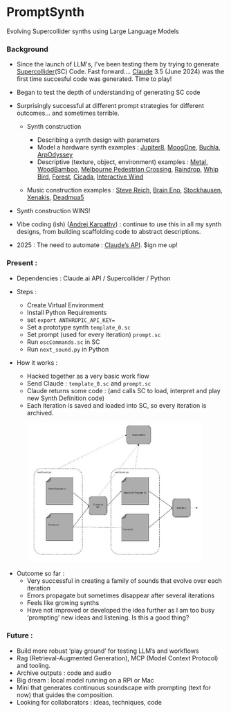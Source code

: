 # PromptSynth
Evolving Supercollider synths using Large Language Models


### Background

- Since the launch of LLM's, I've been testing them by trying to generate [Supercollider](https://supercollider.github.io)(SC) Code. Fast forward....
[Claude](https://claude.ai) 3.5 (June 2024) was the first time succesful code was generated. Time to play!
- Began to test the depth of understanding of generating SC code
- Surprisingly successful at different prompt strategies for different outcomes... and sometimes terrible.
    - Synth construction
        - Describing a synth design with parameters
        - Model a hardware synth examples :
        [Jupiter8](https://drive.google.com/file/d/1kLJXIc4IMkB4XGaNVNmPIpQESLC0nX8_/view?usp=drive_link), 
        [MoogOne](https://drive.google.com/file/d/1nVJs2Vrq3Ig1dFBq-H3T8BDWxzX2vrT5/view?usp=drive_link), 
        [Buchla](https://drive.google.com/file/d/16biPrg_NdqQouJBjCXZD3998bJFth8Tb/view?usp=drive_link), 
        [ArpOdyssey](https://drive.google.com/file/d/1eBtU1VmAoNTex651sjrGe9ghfPwt2cEK/view?usp=drive_link)
        - Descriptive (texture, object, environment) examples :
        [Metal](https://drive.google.com/file/d/1j4aeu90Zw6Y9HyfgtfhajUw2IU8aI5lM/view?usp=drive_link), 
        [WoodBamboo](https://drive.google.com/file/d/1iGFEYUqRehFoKmd7CsPgDtE-HLmZy32E/view?usp=drive_link), 
        [Melbourne Pedestrian Crossing](https://drive.google.com/file/d/1GfH9CkV-8z7AywaxXWmyd2FNlUG4_2HH/view?usp=drive_link),
        [Raindrop](https://drive.google.com/file/d/1kNmHwaY2Vvha5fgmxy3pccB6ZsBg-B36/view?usp=drive_link), 
        [Whip Bird](https://drive.google.com/file/d/17ZW8cg7iixUhNdy2KW7bLCqi4xDrbu57/view?usp=drive_link), 
        [Forest](https://drive.google.com/file/d/1VWJ5pV1n78tGMJzQzAMb8SY5SZeR4D8T/view?usp=drive_link), 
        [Cicada](https://drive.google.com/file/d/17I0CpiqsuM6-5qYf1tVdAnvmuW4hsOGC/view?usp=drive_link), 
        [Interactive Wind](https://drive.google.com/file/d/1_eV1FP6yaCwY6lNAucM3GAFHEq2MOhNm/view?usp=drive_link)

    - Music construction examples :
    [Steve Reich](https://drive.google.com/file/d/1j7j1DL9zCZSC6ChSmomMlB9nWo4k9mR_/view?usp=drive_link), 
    [Brain Eno](https://drive.google.com/file/d/1ZQELwrDCwq7ojRjepIz-G9rywpmMj2Q3/view?usp=drive_link), 
    [Stockhausen](https://drive.google.com/file/d/1nMHKK7Q6OLKrMDuJSDCDYjV6wdrAz8Ui/view?usp=drive_link), 
    [Xenakis](https://drive.google.com/file/d/1PdD9RArZNr_spna-E1SLZ-lGmBbOOYPX/view?usp=drive_link), 
    [Deadmua5](https://drive.google.com/file/d/1ScaG9HOQbfqu-v3rlusgCy_XCH1-jQ0h/view?usp=drive_link)

- Synth construction WINS! 
- Vibe coding (ish) ([Andrej Karpathy](https://karpathy.ai)) : continue to use this in all my synth designs, from building scaffolding code to abstract descriptions.
- 2025 : The need to automate : [Claude’s API](https://docs.anthropic.com/en/release-notes/api). $ign me up!


### Present :

- Dependencies : Claude.ai API / Supercollider / Python

- Steps :
    - Create Virtual Environment
    - Install Python Requirements
    - set ```export ANTHROPIC_API_KEY=```
    - Set a prototype synth ```template_0.sc```
    - Set prompt (used for every iteration) ```prompt.sc```
    - Run ```oscCommands.sc``` in SC
    - Run ```next_sound.py``` in Python

- How it works :
    - Hacked together as a very basic work flow
    - Send Claude : ```template_0.sc``` and ```prompt.sc```
    - Claude returns some code : (and calls SC to load, interpret and play new Synth Definition code)
    - Each iteration is saved and loaded into SC, so every iteration is archived.

<center><img src="PromptSynth.jpg" width="80%" alt="Description"></center>

- Outcome so far : 
    - Very successful in creating a family of sounds that evolve over each iteration
    - Errors propagate but sometimes disappear after several iterations
    - Feels like growing synths
    - Have not improved or developed the idea further as I am too busy ‘prompting’ new ideas and listening. Is this a good thing?

### Future : 

- Build more robust ‘play ground’ for testing LLM’s and workflows
- Rag (Retrieval-Augmented Generation), MCP (Model Context Protocol) and tooling.
- Archive outputs : code and audio
- Big dream : local model running on a RPI or Mac 
- Mini that generates continuous soundscape with prompting (text for now) that guides the composition.
- Looking for collaborators :  ideas, techniques, code
    
